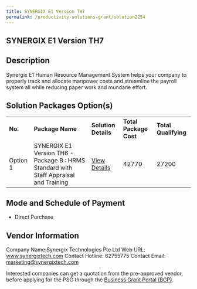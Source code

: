 ```yaml
---
title: SYNERGIX E1 Version TH7
permalink: /productivity-solutions-grant/solution2254
---
```


## SYNERGIX E1 Version TH7

## Description

Synergix E1 Human Resource Management System helps your company to properly track and allocate manpower costs and streamline the payroll system all while reducing paper work and mundane effort.

## Solution Packages Option(s)

<table>
<tr>
<td><b>No.</b></td>
<td><b>Package Name</b></td>
<td><b>Solution Details</b></td>
<td><b>Total Package Cost</b></td>
<td><b>Total Qualifying</b></td>
</tr>
<tr>
<td>Option 1</td>
<td>SYNERGIX E1 Version TH6 - Package B : HRMS Standard with Staff Appraisal and Training</td>
<td><a href='https://www.gobusiness.gov.sg/images/psg/SynergixTechnologies20200119_Annex_3_20200625151643.pdf'>View Details</a></td>
<td>42770</td>
<td>27200</td>
</tr>
</table>

## Mode and Schedule of Payment

 - Direct Purchase

## Vendor Information

 Company Name:Synergix Technologies Pte Ltd 
Web URL: www.synergixtech.com 
Contact Hotline: 62755775 
Contact Email: marketing@synergixtech.com 


Interested companies can get a quotation from the pre-approved vendor, before applying for the PSG through the <a href='https://www.businessgrants.gov.sg/'>Business Grant Portal (BGP)</a>.
